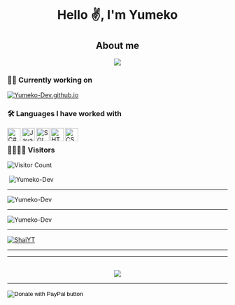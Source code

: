 <h1 align="center">Hello ✌️, I'm Yumeko</h1>
<h2 align="center">About me</h2>

<p align="center"><img src="https://readme-typing-svg.herokuapp.com?size=16&center=true&vCenter=true&width=480&lines=Student+developer...;Hacking+apprentice..."></p>



### 👨‍💻 Currently working on
[![Yumeko-Dev.github.io](https://github-readme-stats.vercel.app/api/pin/?username=Yumeko-Dev&repo=Yumeko-Dev.github.io&q=2022&theme=radical)](https://github.com/Yumeko-Dev/Yumeko-Dev.github.io)

### 🛠 Languages I have worked with

<img align="left" alt="C#" width="30px" src="https://user-images.githubusercontent.com/45857590/149463605-b881c82f-904c-4747-b44c-bf0fe7b5e4a3.png" />
<img align="left" alt="JavaScript" width="30px" src="https://user-images.githubusercontent.com/45857590/149464190-823698f3-378c-4896-9161-dabc77b02ad1.png" />
<img align="left" alt="SQL" width="30px" src="https://user-images.githubusercontent.com/45857590/149464271-9e8facd8-274c-4d7f-a2db-400a3baad77e.png" />
<img align="left" alt="HTML" width="30px" src="https://user-images.githubusercontent.com/45857590/149464548-00432e48-1b7c-411b-b51f-fde86643ceb2.png" />
<img align="left" alt="CSS" width="30px" src="https://user-images.githubusercontent.com/45857590/149464550-9c2360fb-8a7e-41fa-9a27-82e09bc58ffa.png" />

<br/>

### 👨‍👩‍👧‍👦 Visitors

![Visitor Count](https://profile-counter.glitch.me/Yumeko-Dev/count.svg)



<p>&nbsp;<img align="center" src="https://github-readme-stats.vercel.app/api?username=Yumeko-Dev&count_private=true&show_icons=true?theme=buefy&locale=en" alt="Yumeko-Dev" /></p>

---

<p><img align="center" src="https://github-readme-streak-stats.herokuapp.com/?user=Yumeko-Dev&theme=default&locale=en" alt="Yumeko-Dev" /></p>

---

<p><img align="center" src="https://github-readme-stats.vercel.app/api/top-langs/?username=Yumeko-Dev&layout=compact&count_private=true&locale=fr" alt="Yumeko-Dev" /></p>

---

<p align="left"> <a href="https://github.com/ryo-ma/github-profile-trophy"><img src="https://github-profile-trophy.vercel.app/?username=Yumeko-Dev&title=Commit&title=Repositories" alt="ShaiYT" /></a> </p>

---


---  

<p align="center"><br>
  <a href="https://github.com/Enum0x539">
    <img src="https://discord.c99.nl/widget/theme-3/807991177735307304.png"/>
     </a>
</p>

--- 




[discord]: https://discord.gg/BcvzagxZff

<form action="https://www.paypal.com/donate" method="post" target="_top">
<input type="hidden" name="hosted_button_id" value="MZ3HTWZU8HE3S" />
<input type="image" src="https://panels-images.twitch.tv/panel-108951114-image-ce56e770-ae88-4e2c-b07e-b65fded45367" border="0" name="submit" title="PayPal - The safer, easier way to pay online!" alt="Donate with PayPal button" />
<img alt="" border="0" src="https://www.paypal.com/fr_FR/i/scr/pixel.gif" width="1" height="1" />
</form>
